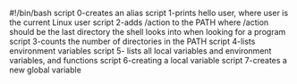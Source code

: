 #!/bin/bash
script 0-creates an alias
script 1-prints hello user, where user is the current Linux user
script 2-adds /action to the PATH where /action should be the last directory the shell looks into when looking for a program
script 3-counts the number of directories in the PATH
script 4-lists environment variables
script 5- lists all local variables and environment variables, and functions
script 6-creating a local variable
script 7-creates a new global variable

